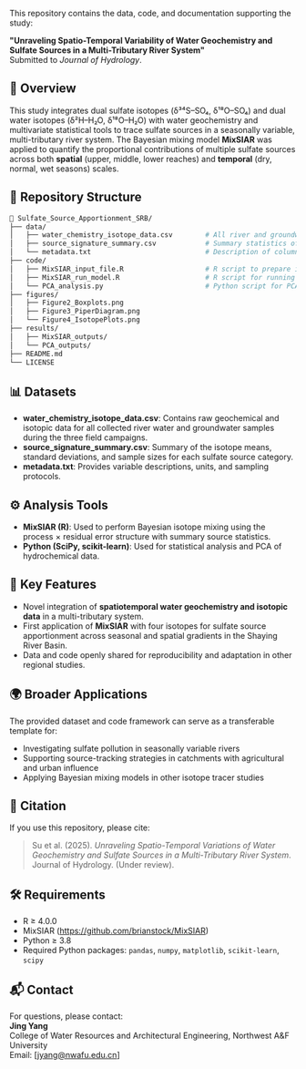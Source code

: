 This repository contains the data, code, and documentation supporting the study:

**"Unraveling Spatio-Temporal Variability of Water Geochemistry and Sulfate Sources in a Multi-Tributary River System"**  
Submitted to *Journal of Hydrology*.

## 🧭 Overview

This study integrates dual sulfate isotopes (δ³⁴S–SO₄, δ¹⁸O–SO₄) and dual water isotopes (δ²H–H₂O, δ¹⁸O–H₂O) with water geochemistry and multivariate statistical tools to trace sulfate sources in a seasonally variable, multi-tributary river system. The Bayesian mixing model **MixSIAR** was applied to quantify the proportional contributions of multiple sulfate sources across both **spatial** (upper, middle, lower reaches) and **temporal** (dry, normal, wet seasons) scales.

## 📁 Repository Structure

```bash
📂 Sulfate_Source_Apportionment_SRB/
├── data/
│   ├── water_chemistry_isotope_data.csv        # All river and groundwater sample data
│   ├── source_signature_summary.csv            # Summary statistics of sulfate source isotope data
│   └── metadata.txt                            # Description of columns and units
├── code/
│   ├── MixSIAR_input_file.R                    # R script to prepare input for MixSIAR
│   ├── MixSIAR_run_model.R                     # R script for running the model
│   └── PCA_analysis.py                         # Python script for PCA and statistical plots
├── figures/
│   ├── Figure2_Boxplots.png
│   ├── Figure3_PiperDiagram.png
│   └── Figure4_IsotopePlots.png
├── results/
│   ├── MixSIAR_outputs/
│   └── PCA_outputs/
├── README.md
└── LICENSE
```

## 📊 Datasets

- **water_chemistry_isotope_data.csv**: Contains raw geochemical and isotopic data for all collected river water and groundwater samples during the three field campaigns.
- **source_signature_summary.csv**: Summary of the isotope means, standard deviations, and sample sizes for each sulfate source category.
- **metadata.txt**: Provides variable descriptions, units, and sampling protocols.

## ⚙️ Analysis Tools

- **MixSIAR (R)**: Used to perform Bayesian isotope mixing using the process × residual error structure with summary source statistics.
- **Python (SciPy, scikit-learn)**: Used for statistical analysis and PCA of hydrochemical data.

## 📌 Key Features

- Novel integration of **spatiotemporal water geochemistry and isotopic data** in a multi-tributary system.
- First application of **MixSIAR** with four isotopes for sulfate source apportionment across seasonal and spatial gradients in the Shaying River Basin.
- Data and code openly shared for reproducibility and adaptation in other regional studies.

## 🌍 Broader Applications

The provided dataset and code framework can serve as a transferable template for:
- Investigating sulfate pollution in seasonally variable rivers
- Supporting source-tracking strategies in catchments with agricultural and urban influence
- Applying Bayesian mixing models in other isotope tracer studies

## 📜 Citation

If you use this repository, please cite:

> Su et al. (2025). *Unraveling Spatio-Temporal Variations of Water Geochemistry and Sulfate Sources in a Multi-Tributary River System*. Journal of Hydrology. (Under review).

## 🛠 Requirements

- R ≥ 4.0.0
- MixSIAR (https://github.com/brianstock/MixSIAR)
- Python ≥ 3.8
- Required Python packages: `pandas`, `numpy`, `matplotlib`, `scikit-learn`, `scipy`

## 📬 Contact

For questions, please contact:  
**Jing Yang**  
College of Water Resources and Architectural Engineering, Northwest A&F University  
Email: [jyang@nwafu.edu.cn]
